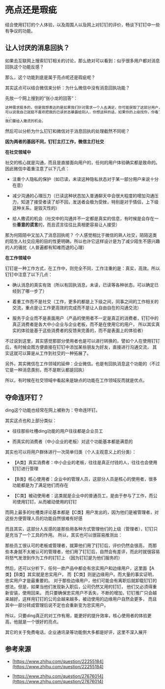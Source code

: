 # 亮点还是瑕疵

结合使用钉钉的个人体验，以及周围人以及网上对钉钉的评价，畅谈下钉钉中一些有争议的功能。

## 让人讨厌的消息回执？

如果去互联网上搜索钉钉相关的讨论，那么绝对可以看到：似乎很多用户都对消息回执这个功能反感？

那么，这个功能到底是属于亮点呢还是瑕疵呢？

其实这点可以结合微信来分析：为什么微信中没有消息回执功能？

先放一个网上搜到的“张小龙的回答”：

```js
这种需求挺多的，但是我想表达的是如果我们针对需求一个人去满足，你可能获取了这部分用户，但是得罪了另外一部分用户。
可以说我自己就挺不喜欢把我的已读状态暴露给别人，你想这样的话，如果你的上级找你，你看了然后你又不回，就很麻烦。
...
我们要给人撒谎的机会。
```

然后可以分析为什么钉钉和微信对于消息回执的处理截然不同呢？

**因为两者的基因不同，钉钉主打工作，微信主打社交**

__在社交领域中__

社交的核心就是沟通，而且是直接面向用户的，任何的用户体验确实都是致命的。因此微信中着重注意了以下几点：

- 注重个人隐私的保护（如已读，未读这种隐私状态对于某一部分用户来说十分在意）

- 减少沟通的心理压力（已读这种状态加入普通聊天中会很大程度的增加沟通压力，知道了接受者读了却不回，发送者会极为受挫，特别是对于情侣，上下级这种关系，是毁灭性的）

- 给人撒谎的机会（社交中的沟通并不一定都是真实的信息，有时候是会存在一些**善意的谎言**的，而且谎言往往比真相更容易让人接受）

那为何陌陌中又加入了消息回执呢？
个人感觉相比于微信的熟人社交，陌陌这类的陌生人社交应用的目的性更明确，所以也许它这样设计是为了减少陌生不感兴趣的人的骚扰（人普遍都有知难而退的心理）

__在工作领域中__

钉钉是一种工作方式，在工作中，则完全不同，工作注重的是：真实，高效。所以钉钉中注意了以下几点：

- 确认消息的真实有效（所以有回执消息，未读，已读等各种状态，可以确定已经到了哪一步了）

- 着重工作而不是社交（工作，更多的都是上下级之间，同事之间的工作相关的交流，重点是让工作更高效的完成而不是让人自由自在的沟通交流）

- 服务于企业而不是表面用户（产品的使用者不一定是真正的消费者，钉钉中的真正消费者是各大中小企业与企业老板，而不是在使用它的用户，
所以其实真实的体验是基于这些消费者的反馈来完善的，而不是表面上的体验者）

不过说到这里，其实感觉那部分使用者也是可以进行转换的，譬如个人在使用钉钉后，有时候会图方便直接在钉钉中添加某些朋友为好友，直接进行沟通交流，
其实这就可以算是从工作到社交的一种拓展了。

另外，其实微信在工作领域的延伸：企业微信。也是有回执消息这个功能的（不过它是一种消息类别，而不是默认都是回执）

所以，有时候在社交领域中看起来是缺点的功能在工作领域反而就是优点。

## 夺命连环钉？

ding这个功能也经常在网上被称为：夺命连环钉。

其实这点也和上部分类似：

- 往往那些吐槽ding功能的用户往往都是企业员工

- 而真实的消费者（中小企业的老板）对这个功能基本都是满意的

其实也可以将用户群体进行一次简单归类（个人主观意义上的分类）：

- 【A类】真实消费者：中小企业的老板，往往是真正付钱的人，往往也会使用钉钉进行管理

- 【B类】核心使用者：企业中的管理人员，这部分人员是核心的使用者，很多功能都是为了满足他们而存在

- 【C类】被动使用者：这类就是企业中的普通员工，是由于参与了工作，而公司使用钉钉，从而被动使用的钉钉

而网上最多的吐槽类评论基本都是【C类】用户发出的，因为他们是被管理者，对这些方便管理人员的功能自然很难有好感

而且其实，这部分人反感的是那些用各种方式管理他们的上级（管理者），钉钉只是充当了一个工具的作用。
所以，其实也可以很容易推测出：

那些员工很认可的老板或管理者，就算他们用了钉钉后，评价仍然会很高，
而那些本身就不太被认可的管理者，他们用了钉钉后，自然会有差评，而此时就很容易将怒气发泄到作为工作的钉钉上
（因为钉钉是为他们服务的）

然后，还可以分析下，任何一款产品中都会有忠实用户和边缘用户，这里面【A类】【B类】其实就是忠实用户，
而【C类】则是边缘用户。而大量的事实证明，忠实用户才是最重要的。
对于那些边缘用户，他们可能会有离职后就卸载钉钉的想法，但是，如果当他们发现新入职后，公司仍然又用的钉钉，
他们又必须得重新安装，使用回来。
而只要确保忠实用户不丢失，不断的增加，钉钉推广只会越来越好，这样用钉钉的公司会越来越多，被动使用的边缘用户自然会更多，
而且其中一部分转成管理后说不定也会重新变为忠实用户。

所以，只要ding真正的对工作有用，能更好的提升效率，核心使用者的体验更高，他就是一个很好的亮点。

其它的关于免费电话，企业通讯录等功能倒大多都是好评，这里不深入展开

## 参考来源

- [https://www.zhihu.com/question/22255184](https://www.zhihu.com/question/22255184)

- [https://www.zhihu.com/question/27676014](https://www.zhihu.com/question/27676014)

